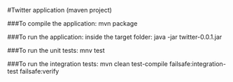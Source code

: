 #Twitter application (maven project)


###To compile the application:
mvn package

###To run the application:
inside the target folder: java -jar twitter-0.0.1.jar

###To run the unit tests:
mnv test 

###To run the integration tests:
mvn clean test-compile failsafe:integration-test failsafe:verify
